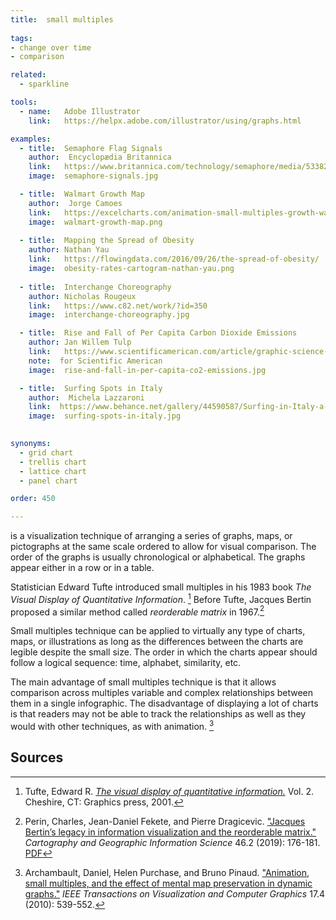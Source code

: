 ```yaml
---
title:  small multiples
  
tags:
- change over time
- comparison

related:
  - sparkline

tools:
  - name:   Adobe Illustrator
    link:   https://helpx.adobe.com/illustrator/using/graphs.html

examples:
  - title:  Semaphore Flag Signals
    author:  Encyclopædia Britannica
    link:   https://www.britannica.com/technology/semaphore/media/533828/138824
    image:  semaphore-signals.jpg

  - title:  Walmart Growth Map
    author:  Jorge Camoes
    link:   https://excelcharts.com/animation-small-multiples-growth-walmart-excel-edition/
    image:  walmart-growth-map.png
  
  - title:  Mapping the Spread of Obesity
    author: Nathan Yau
    link:   https://flowingdata.com/2016/09/26/the-spread-of-obesity/
    image:  obesity-rates-cartogram-nathan-yau.png
    
  - title:  Interchange Choreography
    author: Nicholas Rougeux
    link:   https://www.c82.net/work/?id=350
    image:  interchange-choreography.jpg

  - title:  Rise and Fall of Per Capita Carbon Dioxide Emissions
    author: Jan Willem Tulp
    link:   https://www.scientificamerican.com/article/graphic-science-co2-emissions-shrink-in-a-few-cases/
    note:  for Scientific American
    image:  rise-and-fall-in-per-capita-co2-emissions.jpg

  - title:  Surfing Spots in Italy
    author:  Michela Lazzaroni
    link:  https://www.behance.net/gallery/44590587/Surfing-in-Italy-a-visual-guide-La-Lettura-257
    image:  surfing-spots-in-italy.jpg
  

synonyms:
  - grid chart
  - trellis chart
  - lattice chart
  - panel chart

order: 450

---
```


is a visualization technique of arranging a series of graphs, maps, or pictographs at the same scale ordered to allow for visual comparison. The order of the graphs is usually chronological or alphabetical. The graphs appear either in a row or in a table.

<!--more-->
Statistician Edward Tufte introduced small multiples in his 1983 book *The Visual Display of Quantitative Information*. [^tufte] Before Tufte, Jacques Bertin proposed a similar method called *reorderable matrix* in 1967.[^perin]

Small multiples technique can be applied to virtually any type of charts, maps, or illustrations as long as the differences between the charts are legible despite the small size. The order in which the charts appear should follow a logical sequence: time, alphabet, similarity, etc.

The main advantage of small multiples technique is that it allows comparison across multiples variable and complex relationships between them in a single infographic. The disadvantage of displaying a lot of charts is that readers may not be able to track the relationships as well as they would with other techniques, as with animation. [^archambault]

## Sources
[^tufte]: Tufte, Edward R. [*The visual display of quantitative information.*](https://www.edwardtufte.com/tufte/books_vdqi) Vol. 2. Cheshire, CT: Graphics press, 2001.
[^perin]: Perin, Charles, Jean-Daniel Fekete, and Pierre Dragicevic. ["Jacques Bertin’s legacy in information visualization and the reorderable matrix."](https://doi.org/10.1080/15230406.2018.1470942) *Cartography and Geographic Information Science* 46.2 (2019): 176-181. [PDF](https://hal.inria.fr/hal-01786606v2/document)
[^archambault]: Archambault, Daniel, Helen Purchase, and Bruno Pinaud. ["Animation, small multiples, and the effect of mental map preservation in dynamic graphs."](https://doi.org/10.1109/TVCG.2010.78) *IEEE Transactions on Visualization and Computer Graphics* 17.4 (2010): 539-552.
